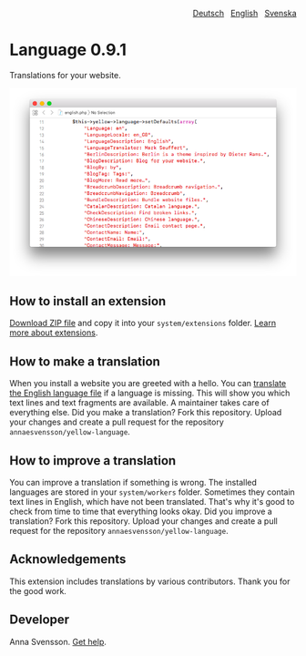 <p align="right"><a href="README-de.md">Deutsch</a> &nbsp; <a href="README.md">English</a> &nbsp; <a href="README-sv.md">Svenska</a></p>

# Language 0.9.1

Translations for your website.

<p align="center"><img src="SCREENSHOT.png" alt="Screenshot"></p>

## How to install an extension

[Download ZIP file](https://github.com/annaesvensson/yellow-language/raw/main/downloads/english.zip) and copy it into your `system/extensions` folder. [Learn more about extensions](https://github.com/annaesvensson/yellow-update).

## How to make a translation

When you install a website you are greeted with a hello. You can [translate the English language file](https://github.com/annaesvensson/yellow-language/blob/main/translations/english/english.php) if a language is missing. This will show you which text lines and text fragments are available. A maintainer takes care of everything else. Did you make a translation? Fork this repository. Upload your changes and create a pull request for the repository `annaesvensson/yellow-language`.

## How to improve a translation

You can improve a translation if something is wrong. The installed languages are stored in your `system/workers` folder. Sometimes they contain text lines in English, which have not been translated. That's why it's good to check from time to time that everything looks okay. Did you improve a translation? Fork this repository. Upload your changes and create a pull request for the repository `annaesvensson/yellow-language`.

## Acknowledgements

This extension includes translations by various contributors. Thank you for the good work.

## Developer

Anna Svensson. [Get help](https://datenstrom.se/yellow/help/).
